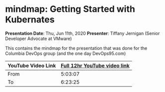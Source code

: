 # mindmap: Getting Started with Kubernates

**Presentation Date**: Thu, Jun 11th, 2020
**Presenter**: Tiffany Jernigan (Senior Developer Advocate at VMware)

This contains the mindmap for the presentation that was done for the Columbia DevOps group (and the one day DevOps95.com)

| YouTube Video Link | [Full 12hr YouTube video link](https://www.youtube.com/watch?v=A3le3CSv9xQ&t=21572s)|
|--------------------|-------------------------------------------------------------------------------------------|
| From               | 5:03:07                                                                                   |
| To                 | 6:23:25                                                                                   |


